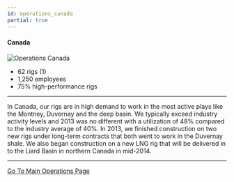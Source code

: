 ```yaml
---
id: operations_canada
partial: true
---
```


#### Canada

![Operations Canada]({{{staticpath}}}images/operations-canada.jpg)

- 62 rigs (1) 
- 1,250 employees 
- 75% high-performance rigs

---

In Canada, our rigs are in high demand to work in the most active plays like the Montney, Duvernay and the deep basin. We typically exceed industry activity levels and 2013 was no different with a utilization of 48% compared to the industry average of 40%. In 2013, we finished construction on two new rigs under long-term contracts that both went to work in the Duvernay shale. We also began construction on a new LNG rig that will be delivered in to the Liard Basin in northern Canada in mid-2014.

---

[Go To Main Operations Page]({{links.operations}})

